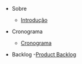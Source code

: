 * Sobre
  - [Introdução](/README.md)

* Cronograma
  - [Cronograma](/cronograma.md)
  
* Backlog
  -[Product Backlog](../Documentacao/ProductBacklog.md)
